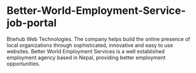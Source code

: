 # Better-World-Employment-Service-job-portal
Btwhub Web  Technologies. The company helps build the online presence of local organizations through  sophisticated, innovative and easy to use websites. Better World Employment Services is a well established employment agency based in Nepal,  providing better employment opportunities. 
